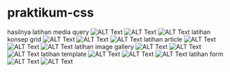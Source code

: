# praktikum-css
hasilnya
latihan media query
![ALT Text](https://github.com/samryn/praktikum-css/blob/main/ss%20hasil/ss%20media%20query1.png)
![ALT Text](https://github.com/samryn/praktikum-css/blob/main/ss%20hasil/ss%20media%20query2.png)
![ALT Text](https://github.com/samryn/praktikum-css/blob/main/ss%20hasil/ss%20media%20query3.png)
latihan konsep grid
![ALT Text](https://github.com/samryn/praktikum-css/blob/main/ss%20hasil/ss%20konsep%20grid1.png)
![ALT Text](https://github.com/samryn/praktikum-css/blob/main/ss%20hasil/ss%20konsep%20grid2.png)
![ALT Text](https://github.com/samryn/praktikum-css/blob/main/ss%20hasil/ss%20konsep%20grid3.png)
latihan article
![ALT Text](https://github.com/samryn/praktikum-css/blob/main/ss%20hasil/ss%20article1.png)
![ALT Text](https://github.com/samryn/praktikum-css/blob/main/ss%20hasil/ss%20article2.png)
![ALT Text](https://github.com/samryn/praktikum-css/blob/main/ss%20hasil/ss%20article3.png)
latihan image gallery
![ALT Text](https://github.com/samryn/praktikum-css/blob/main/ss%20hasil/ss%20image%20gallery1.png)
![ALT Text](https://github.com/samryn/praktikum-css/blob/main/ss%20hasil/ss%20image%20gallery2.png)
![ALT Text](https://github.com/samryn/praktikum-css/blob/main/ss%20hasil/ss%20image%20gallery3.png)
latihan template
![ALT Text](https://github.com/samryn/praktikum-css/blob/main/ss%20hasil/ss%20template1.png)
![ALT Text](https://github.com/samryn/praktikum-css/blob/main/ss%20hasil/ss%20template2.png)
![ALT Text](https://github.com/samryn/praktikum-css/blob/main/ss%20hasil/ss%20template3.png)
latihan form
![ALT Text](https://github.com/samryn/praktikum-css/blob/main/ss%20hasil/ss%20form1.png)
![ALT Text](https://github.com/samryn/praktikum-css/blob/main/ss%20hasil/ss%20form2.png)
